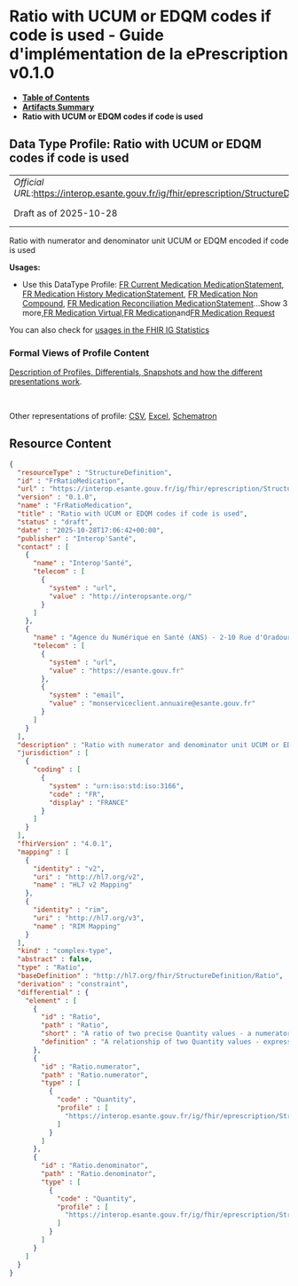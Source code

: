 # Ratio with UCUM or EDQM codes if code is used - Guide d'implémentation de la ePrescription v0.1.0

* [**Table of Contents**](toc.md)
* [**Artifacts Summary**](artifacts.md)
* **Ratio with UCUM or EDQM codes if code is used**

## Data Type Profile: Ratio with UCUM or EDQM codes if code is used 

| | |
| :--- | :--- |
| *Official URL*:https://interop.esante.gouv.fr/ig/fhir/eprescription/StructureDefinition/FrRatioMedication | *Version*:0.1.0 |
| Draft as of 2025-10-28 | *Computable Name*:FrRatioMedication |

 
Ratio with numerator and denominator unit UCUM or EDQM encoded if code is used 

**Usages:**

* Use this DataType Profile: [FR Current Medication MedicationStatement](StructureDefinition-fr-current-medication-medicationstatement.md), [FR Medication History MedicationStatement](StructureDefinition-fr-medication-history-medicationstatement.md), [FR Medication Non Compound](StructureDefinition-fr-medication-noncompound.md), [FR Medication Reconciliation MedicationStatement](StructureDefinition-fr-medication-reconciliation-statement.md)...Show 3 more,[FR Medication Virtual](StructureDefinition-fr-medication-virtual.md),[FR Medication](StructureDefinition-fr-medication.md)and[FR Medication Request](StructureDefinition-fr-medicationrequest.md)

You can also check for [usages in the FHIR IG Statistics](https://packages2.fhir.org/xig/ans.fhir.fr.eprescription|current/StructureDefinition/FrRatioMedication)

### Formal Views of Profile Content

 [Description of Profiles, Differentials, Snapshots and how the different presentations work](http://build.fhir.org/ig/FHIR/ig-guidance/readingIgs.html#structure-definitions). 

 

Other representations of profile: [CSV](StructureDefinition-FrRatioMedication.csv), [Excel](StructureDefinition-FrRatioMedication.xlsx), [Schematron](StructureDefinition-FrRatioMedication.sch) 



## Resource Content

```json
{
  "resourceType" : "StructureDefinition",
  "id" : "FrRatioMedication",
  "url" : "https://interop.esante.gouv.fr/ig/fhir/eprescription/StructureDefinition/FrRatioMedication",
  "version" : "0.1.0",
  "name" : "FrRatioMedication",
  "title" : "Ratio with UCUM or EDQM codes if code is used",
  "status" : "draft",
  "date" : "2025-10-28T17:06:42+00:00",
  "publisher" : "Interop'Santé",
  "contact" : [
    {
      "name" : "Interop'Santé",
      "telecom" : [
        {
          "system" : "url",
          "value" : "http://interopsante.org/"
        }
      ]
    },
    {
      "name" : "Agence du Numérique en Santé (ANS) - 2-10 Rue d'Oradour-sur-Glane, 75015 Paris",
      "telecom" : [
        {
          "system" : "url",
          "value" : "https://esante.gouv.fr"
        },
        {
          "system" : "email",
          "value" : "monserviceclient.annuaire@esante.gouv.fr"
        }
      ]
    }
  ],
  "description" : "Ratio with numerator and denominator unit UCUM or EDQM encoded if code is used",
  "jurisdiction" : [
    {
      "coding" : [
        {
          "system" : "urn:iso:std:iso:3166",
          "code" : "FR",
          "display" : "FRANCE"
        }
      ]
    }
  ],
  "fhirVersion" : "4.0.1",
  "mapping" : [
    {
      "identity" : "v2",
      "uri" : "http://hl7.org/v2",
      "name" : "HL7 v2 Mapping"
    },
    {
      "identity" : "rim",
      "uri" : "http://hl7.org/v3",
      "name" : "RIM Mapping"
    }
  ],
  "kind" : "complex-type",
  "abstract" : false,
  "type" : "Ratio",
  "baseDefinition" : "http://hl7.org/fhir/StructureDefinition/Ratio",
  "derivation" : "constraint",
  "differential" : {
    "element" : [
      {
        "id" : "Ratio",
        "path" : "Ratio",
        "short" : "A ratio of two precise Quantity values - a numerator and a denominator",
        "definition" : "A relationship of two Quantity values - expressed as a precise numerator and a precise denominator."
      },
      {
        "id" : "Ratio.numerator",
        "path" : "Ratio.numerator",
        "type" : [
          {
            "code" : "Quantity",
            "profile" : [
              "https://interop.esante.gouv.fr/ig/fhir/eprescription/StructureDefinition/FrSimpleQuantityMedication"
            ]
          }
        ]
      },
      {
        "id" : "Ratio.denominator",
        "path" : "Ratio.denominator",
        "type" : [
          {
            "code" : "Quantity",
            "profile" : [
              "https://interop.esante.gouv.fr/ig/fhir/eprescription/StructureDefinition/FrSimpleQuantityMedication"
            ]
          }
        ]
      }
    ]
  }
}

```
